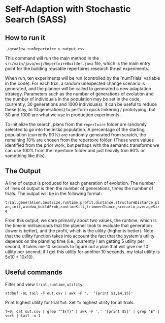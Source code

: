 # Self-Adaption with Stochastic Search (SASS)

## How to run it

`./gradlew runRepertoire > output.csv`

This command will run the main method in the
`src/main/java/ecj/RepertoireBuilder.java` file, which is the main entry point
for the building reusable repertoires research thrust experiments.

When run, ten experiments will be run (controlled by the 'numTrials' variable in
the code). For each trial, a random unexpected change scenario is generated, and
the planner will be called to generated a new adaptation strategy. Parameters
such as the number of generations of evolution and the number of individuals in
the population may be set in the code, (currently, 30 generations and 1000
individuals). It can be useful to reduce these (say, to 10 generations) to
perform quick tinkering / prototyping, but 30 and 1000 are what we use in
production experiments.

To initialize the search, plans from the `repertoire` folder are randomly
selected to go into the initial population. A percentage of the starting
population (currently 90%) are randomly generated from scratch, the remaining
10% are chosen from the repertoire folder. (These were values identified from
the prior work, but perhaps with the semantic transforms we can use 100% from
the repertoire folder and just heavily trim 90% or something like this).

## The Output

A line of output is produced for each generation of evolution. The number of
lines of output is then the number of generations, times the number of trials.
The output will be in the following format:

`trial,generation,bestSize,runtime,profit,distance,structureDistance,plan,init,window,buildProb,runtimeKill,trimmerChance,scenario,averageSize`

From this output, we care primarily about two values, the runtime, which is the
time in milliseconds that the planner took to evaluate that generation (lower is better), and the
profit, which is the utility (higher is better). Note that the utility function
takes into account the fact that the system's utility depends on the planning
time (i.e., currently I am getting 5 utility per second, it takes me 10 seconds
to figure out a plan that will give me 10 utility per second, if I get this
utility for another 10 seconds, my total utility is 5x10 + 10x10).


## Useful commands

Filter and view `trial,runtime,utility`

```
stdbuf -oL tail -F out.csv | awk -F ',' '{print $1,$4,$5}'
```

Print highest utility for trial `T=0`. Set `T=` highest utility for all trials.

```
T=0; cat out.csv | grep "^${T}" | awk -F ',' '{print $5}' | grep "E" | sort | tail -n 1
```
